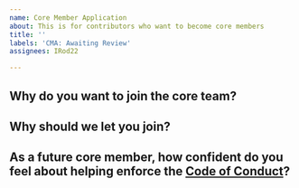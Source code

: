 ```yaml
---
name: Core Member Application
about: This is for contributors who want to become core members
title: ''
labels: 'CMA: Awaiting Review'
assignees: IRod22

---
```


<!-- Thank you for wanting to join the core team! Please fill out the questions below to begin -->

## Why do you want to join the core team?

<!-- Required. Be honest, thoughtful, and thorough about why you want to be a Nimble UI core team member. -->

## Why should we let you join?

<!-- Required. Be honest, thoughtful, and thorough about why we should let you join. Include all relevant reasons (your programming or community organization experiences for example) to back up your response. -->

## As a future core member, how confident do you feel about helping enforce the [Code of Conduct](../tree/release/COMMUNITY/CODE_OF_CONDUCT.md)?

<!-- Required. As stated in the Code of Conduct, all core members are required to uphold the Community Guidelines. Be honest, thoughtful, and thorough about how confident you feel about enforcing the Community Guidelines. -->


<!-- Thank you for wanting to join the NimbleUI core team! -->
